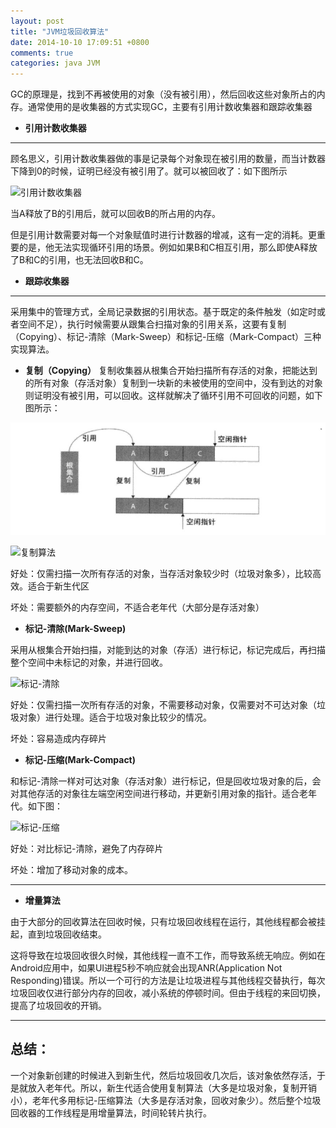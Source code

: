 ```yaml
---
layout: post
title: "JVM垃圾回收算法"
date: 2014-10-10 17:09:51 +0800
comments: true
categories: java JVM
---
```



GC的原理是，找到不再被使用的对象（没有被引用），然后回收这些对象所占的内存。通常使用的是收集器的方式实现GC，主要有引用计数收集器和跟踪收集器


- **引用计数收集器**

----------

顾名思义，引用计数收集器做的事是记录每个对象现在被引用的数量，而当计数器下降到0的时候，证明已经没有被引用了。就可以被回收了：如下图所示

![引用计数收集器](http://jaskey.github.io/images/gc/gc_reference_counter.jpg "引用计数收集器")



当A释放了B的引用后，就可以回收B的所占用的内存。

但是引用计数需要对每一个对象赋值时进行计数器的增减，这有一定的消耗。更重要的是，他无法实现循环引用的场景。例如如果B和C相互引用，那么即使A释放了B和C的引用，也无法回收B和C。


- **跟踪收集器**
----------
采用集中的管理方式，全局记录数据的引用状态。基于既定的条件触发（如定时或者空间不足），执行时候需要从跟集合扫描对象的引用关系，这要有复制（Copying）、标记-清除（Mark-Sweep）和标记-压缩（Mark-Compact）三种实现算法。



- **复制（Copying）**
复制收集器从根集合开始扫描所有存活的对象，把能达到的所有对象（存活对象）复制到一块新的未被使用的空间中，没有到达的对象则证明没有被引用，可以回收。这样就解决了循环引用不可回收的问题，如下图所示：

![复制](../images/gc/copying.jpg)


![复制算法](http://jaskey.github.io/images/gc/copying.jpg)

好处：仅需扫描一次所有存活的对象，当存活对象较少时（垃圾对象多），比较高效。适合于新生代区

坏处：需要额外的内存空间，不适合老年代（大部分是存活对象）


- **标记-清除(Mark-Sweep)**

采用从根集合开始扫描，对能到达的对象（存活）进行标记，标记完成后，再扫描整个空间中未标记的对象，并进行回收。

![标记-清除](http://jaskey.github.io/images/gc/mark-sweep.jpg "标记-清除法")

好处：仅需扫描一次所有存活的对象，不需要移动对象，仅需要对不可达对象（垃圾对象）进行处理。适合于垃圾对象比较少的情况。

坏处：容易造成内存碎片


- **标记-压缩(Mark-Compact)**

和标记-清除一样对可达对象（存活对象）进行标记，但是回收垃圾对象的后，会对其他存活的对象往左端空闲空间进行移动，并更新引用对象的指针。适合老年代。如下图：

![标记-压缩](http://jaskey.github.io/images/gc/mark-compact.jpg "标记-压缩法")


好处：对比标记-清除，避免了内存碎片

坏处：增加了移动对象的成本。




----------
- **增量算法**

由于大部分的回收算法在回收时候，只有垃圾回收线程在运行，其他线程都会被挂起，直到垃圾回收结束。

这将导致在垃圾回收很久时候，其他线程一直不工作，而导致系统无响应。例如在Android应用中，如果UI进程5秒不响应就会出现ANR(Application Not Responding)错误。所以一个可行的方法是让垃圾进程与其他线程交替执行，每次垃圾回收仅进行部分内存的回收，减小系统的停顿时间。但由于线程的来回切换，提高了垃圾回收的开销。


------------

## 总结： ##

一个对象新创建的时候进入到新生代，然后垃圾回收几次后，该对象依然存活，于是就放入老年代。所以，新生代适合使用复制算法（大多是垃圾对象，复制开销小），老年代多用标记-压缩算法（大多是存活对象，回收对象少）。然后整个垃圾回收器的工作线程是用增量算法，时间轮转片执行。